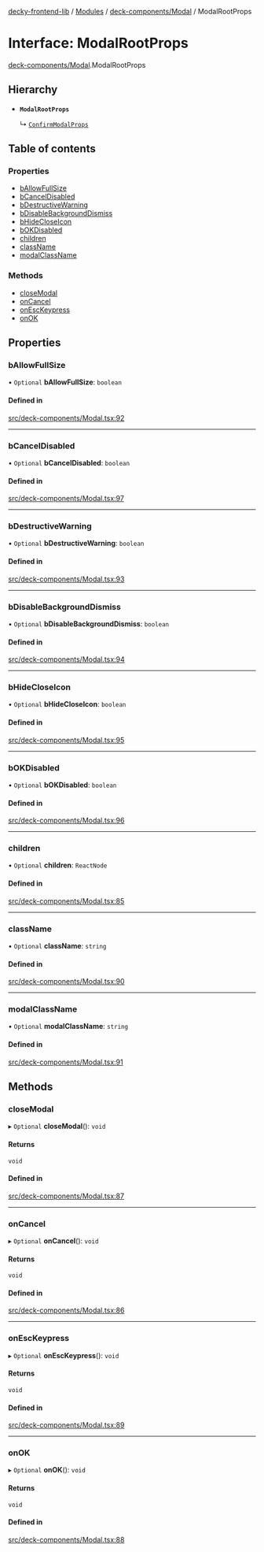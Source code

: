 [decky-frontend-lib](../README.md) / [Modules](../modules.md) / [deck-components/Modal](../modules/deck_components_Modal.md) / ModalRootProps

# Interface: ModalRootProps

[deck-components/Modal](../modules/deck_components_Modal.md).ModalRootProps

## Hierarchy

- **`ModalRootProps`**

  ↳ [`ConfirmModalProps`](deck_components_Modal.ConfirmModalProps.md)

## Table of contents

### Properties

- [bAllowFullSize](deck_components_Modal.ModalRootProps.md#ballowfullsize)
- [bCancelDisabled](deck_components_Modal.ModalRootProps.md#bcanceldisabled)
- [bDestructiveWarning](deck_components_Modal.ModalRootProps.md#bdestructivewarning)
- [bDisableBackgroundDismiss](deck_components_Modal.ModalRootProps.md#bdisablebackgrounddismiss)
- [bHideCloseIcon](deck_components_Modal.ModalRootProps.md#bhidecloseicon)
- [bOKDisabled](deck_components_Modal.ModalRootProps.md#bokdisabled)
- [children](deck_components_Modal.ModalRootProps.md#children)
- [className](deck_components_Modal.ModalRootProps.md#classname)
- [modalClassName](deck_components_Modal.ModalRootProps.md#modalclassname)

### Methods

- [closeModal](deck_components_Modal.ModalRootProps.md#closemodal)
- [onCancel](deck_components_Modal.ModalRootProps.md#oncancel)
- [onEscKeypress](deck_components_Modal.ModalRootProps.md#onesckeypress)
- [onOK](deck_components_Modal.ModalRootProps.md#onok)

## Properties

### bAllowFullSize

• `Optional` **bAllowFullSize**: `boolean`

#### Defined in

[src/deck-components/Modal.tsx:92](https://github.com/SteamDeckHomebrew/decky-frontend-lib/blob/58b69f0/src/deck-components/Modal.tsx#L92)

___

### bCancelDisabled

• `Optional` **bCancelDisabled**: `boolean`

#### Defined in

[src/deck-components/Modal.tsx:97](https://github.com/SteamDeckHomebrew/decky-frontend-lib/blob/58b69f0/src/deck-components/Modal.tsx#L97)

___

### bDestructiveWarning

• `Optional` **bDestructiveWarning**: `boolean`

#### Defined in

[src/deck-components/Modal.tsx:93](https://github.com/SteamDeckHomebrew/decky-frontend-lib/blob/58b69f0/src/deck-components/Modal.tsx#L93)

___

### bDisableBackgroundDismiss

• `Optional` **bDisableBackgroundDismiss**: `boolean`

#### Defined in

[src/deck-components/Modal.tsx:94](https://github.com/SteamDeckHomebrew/decky-frontend-lib/blob/58b69f0/src/deck-components/Modal.tsx#L94)

___

### bHideCloseIcon

• `Optional` **bHideCloseIcon**: `boolean`

#### Defined in

[src/deck-components/Modal.tsx:95](https://github.com/SteamDeckHomebrew/decky-frontend-lib/blob/58b69f0/src/deck-components/Modal.tsx#L95)

___

### bOKDisabled

• `Optional` **bOKDisabled**: `boolean`

#### Defined in

[src/deck-components/Modal.tsx:96](https://github.com/SteamDeckHomebrew/decky-frontend-lib/blob/58b69f0/src/deck-components/Modal.tsx#L96)

___

### children

• `Optional` **children**: `ReactNode`

#### Defined in

[src/deck-components/Modal.tsx:85](https://github.com/SteamDeckHomebrew/decky-frontend-lib/blob/58b69f0/src/deck-components/Modal.tsx#L85)

___

### className

• `Optional` **className**: `string`

#### Defined in

[src/deck-components/Modal.tsx:90](https://github.com/SteamDeckHomebrew/decky-frontend-lib/blob/58b69f0/src/deck-components/Modal.tsx#L90)

___

### modalClassName

• `Optional` **modalClassName**: `string`

#### Defined in

[src/deck-components/Modal.tsx:91](https://github.com/SteamDeckHomebrew/decky-frontend-lib/blob/58b69f0/src/deck-components/Modal.tsx#L91)

## Methods

### closeModal

▸ `Optional` **closeModal**(): `void`

#### Returns

`void`

#### Defined in

[src/deck-components/Modal.tsx:87](https://github.com/SteamDeckHomebrew/decky-frontend-lib/blob/58b69f0/src/deck-components/Modal.tsx#L87)

___

### onCancel

▸ `Optional` **onCancel**(): `void`

#### Returns

`void`

#### Defined in

[src/deck-components/Modal.tsx:86](https://github.com/SteamDeckHomebrew/decky-frontend-lib/blob/58b69f0/src/deck-components/Modal.tsx#L86)

___

### onEscKeypress

▸ `Optional` **onEscKeypress**(): `void`

#### Returns

`void`

#### Defined in

[src/deck-components/Modal.tsx:89](https://github.com/SteamDeckHomebrew/decky-frontend-lib/blob/58b69f0/src/deck-components/Modal.tsx#L89)

___

### onOK

▸ `Optional` **onOK**(): `void`

#### Returns

`void`

#### Defined in

[src/deck-components/Modal.tsx:88](https://github.com/SteamDeckHomebrew/decky-frontend-lib/blob/58b69f0/src/deck-components/Modal.tsx#L88)
